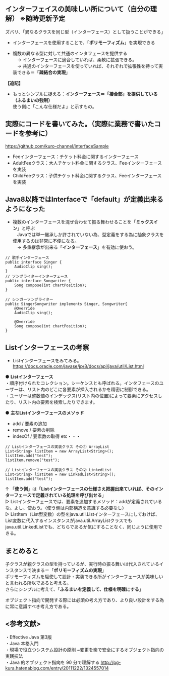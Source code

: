 ## インターフェイスの美味しい所について（自分の理解） ※随時更新予定  
ズバリ、「異なるクラスを同じ型（インターフェース）として扱うことができる」
- インターフェースを使用することで、「**ポリモーフィズム**」を実現できる

- 複数の異なる型に対して共通のインタフェースを提供する  
　→ インターフェースに適合していれば、柔軟に拡張できる。  
　→ 共通のインターフェースを使っていれば、それぞれで拡張性を持って実装できる＝「**疎結合の実現**」

**【追記】**
- もっとシンプルに捉える：**インターフェース＝「接合部」を提供している（ふるまいの強制）**  
  使う側に「こんな仕様だよ」と示すもの。

## 実際にコードを書いてみた。（実際に業務で書いたコードを参考に）
https://github.com/kuro-channel/interfaceSample

- Feeインターフェース：チケット料金に関するインターフェース  
- AdultFeeクラス：大人チケット料金に関するクラス、Feeインターフェースを実装  
- ChildFeeクラス：子供チケット料金に関するクラス、Feeインターフェースを実装  

## Java8以降ではInterfaceで「default」が定義出来るようになった
- 複数のインターフェースを混ぜ合わせて振る舞わせることを「**ミックスイン**」と呼ぶ  
　Javaでは単一継承しか許されていない為、型定義をする為に抽象クラスを使用するのは非常に不便になる。  
　→ 多重継承が出来る「**インターフェース**」を有効に使おう。
 
```
// 歌手インターフェース
public interface Singer {
	AudioClip sing();
}
// ソングライターインターフェース
public interface Songwriter {
	Song compose(int chartPosition);
}

// シンガーソングライター
public SingerSongwriter implements Singer, Songwriter{
	@Override
	AudioClip sing();
	
	@Override
	Song compose(int chartPosition);
}
```

## Listインターフェースの考察
- Listインターフェースをみてみる。
https://docs.oracle.com/javase/jp/8/docs/api/java/util/List.html

● **Listインターフェース**  
・順序付けられたコレクション。シーケンスとも呼ばれる。インタフェースのユーザーは、リスト内のどこに各要素が挿入されるかを精密に制御できる。  
・ユーザーは整数値のインデックス(リスト内の位置)によって要素にアクセスしたり、リスト内の要素を検索したりできます。  

● **主なListインターフェースのメソッド**  
- add / 要素の追加  
- remove / 要素の削除  
- indexOf / 要素数の取得  etc・・・  

```
// Listインターフェースの実装クラス その① ArrayList
List<String> listItem = new ArrayList<String>();
listItem.add("test");
listItem.remove("test");

// Listインターフェースの実装クラス その② LinkedList
List<String> listItem = new LinkedList<String>();
listItem.add("test");
```
↑ 「**使う側**」は「**Listインターフェースの仕様さえ把握出来ていれば、そのインターフェースで定義されている処理を呼び出せる**」  
 ▷ Listインターフェースでは、要素を追加するメソッド：addが定義されているな。よし、使おう。（使う側は内部構造を意識する必要なし）  
 ▷ ListItem（List型変数）の型をjava.util.Listインターフェースにしておけば、List変数に代入するインスタンスがjava.util.ArrayListクラスでもjava.util.LinkedListでも、どちらであるか気にすることなく、同じように使用できる。
 
## まとめると
子クラスが親クラスの型を持っているが、実行時の振る舞いは代入されているインスタンスで決まる＝「**ポリモーフィズムの実現**」    
ポリモーフィズムを駆使して設計・実装できる所がインターフェースが美味しいと言われる所以であると考える。  
さらにシンプルに考えて、「**ふるまいを定義して、仕様を明確にする**」

オブジェクト指向で開発する際には必須の考え方であり、より良い設計をする為に常に意識すべき考え方である。

## <参考文献>  
・Effective Java 第3版  
・Java 本格入門  
・現場で役立つシステム設計の原則 ~変更を楽で安全にするオブジェクト指向の実践技法  
・Java 的オブジェクト指向を 90 分で理解する http://pg-kura.hatenablog.com/entry/20111222/1324557014
